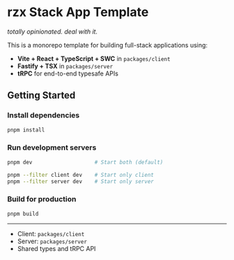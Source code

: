 # rzx Stack App Template

*totally opinionated. deal with it.*

This is a monorepo template for building full-stack applications using:

- **Vite + React + TypeScript + SWC** in `packages/client`
- **Fastify + TSX** in `packages/server`
- **tRPC** for end-to-end typesafe APIs

## Getting Started

### Install dependencies

```sh
pnpm install
```

### Run development servers

```sh
pnpm dev                    # Start both (default)

pnpm --filter client dev    # Start only client
pnpm --filter server dev    # Start only server
```

### Build for production

```sh
pnpm build
```

---

- Client: `packages/client`
- Server: `packages/server`
- Shared types and tRPC API
